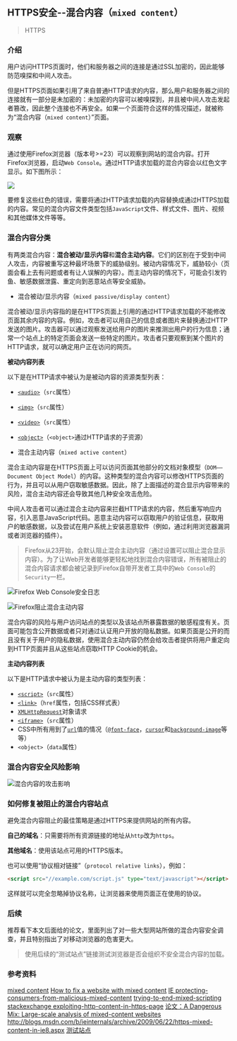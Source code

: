 HTTPS安全--混合内容（`mixed content`）---> HTTPS### 介绍用户访问HTTPS页面时，他们和服务器之间的连接是通过SSL加密的，因此能够防范嗅探和中间人攻击。但是HTTPS页面如果引用了来自普通HTTP请求的内容，那么用户和服务器之间的连接就有一部分是未加密的：未加密的内容可以被嗅探到，并且被中间人攻击发起者篡改，因此整个连接也不再安全。如果一个页面符合这样的情况描述，就被称为“混合内容（`mixed content`）”页面。### 观察通过使用Firefox浏览器（版本号>=23）可以观察到网站的混合内容。打开Firefox浏览器，启动`Web Console`。通过HTTP请求加载的混合内容会以红色文字显示。如下图所示：![](https://developer.mozilla.org/files/3794/mixed_content_webconsole.jpg)要修复这些红色的错误，需要将通过HTTP请求加载的内容替换成通过HTTPS加载的内容。常见的混合内容文件类型包括`JavaScript`文件、样式文件、图片、视频和其他媒体文件等等。### 混合内容分类有两类混合内容：**混合被动/显示内容**和**混合主动内容**。它们的区别在于受到中间人攻击，内容被重写这种最坏场景下的威胁级别。被动内容情况下，威胁较小（页面会看上去有问题或者有让人误解的内容）。而主动内容的情况下，可能会引发钓鱼、敏感数据泄露、重定向到恶意站点等安全威胁。* 混合被动/显示内容（`mixed passive/display content`）混合被动/显示内容指的是在HTTPS页面上引用的通过HTTP请求加载的不能修改页面其余内容的内容。例如，攻击者可以用自己的信息或者图片来替换通过HTTP发送的图片。攻击器可以通过观察发送给用户的图片来推测出用户的行为信息；通常一个站点上的特定页面会发送一些特定的图片。攻击者只要观察到某个图片的HTTP请求，就可以确定用户正在访问的网页。**被动内容列表**以下是在HTTP请求中被认为是被动内容的资源类型列表：* [`<audio>`](https://developer.mozilla.org/en-US/docs/Web/HTML/Element/audio)（`src`属性）* [`<img>`](https://developer.mozilla.org/en-US/docs/Web/HTML/Element/Img)（`src`属性）* [`<video>`](https://developer.mozilla.org/en-US/docs/Web/HTML/Element/video)（`src`属性）* [`<object>`](https://developer.mozilla.org/en-US/docs/Web/HTML/Element/object)（`<object>`通过HTTP请求的子资源）* 混合主动内容（`mixed active content`）混合主动内容是在HTTPS页面上可以访问页面其他部分的文档对象模型（`DOM——Document Object Model`）的内容。这种类型的混合内容可以修改HTTPS页面的行为，并且可以从用户窃取敏感数据。因此，除了上面描述的混合显示内容带来的风险，混合主动内容还会导致其他几种安全攻击危险。中间人攻击者可以通过混合主动内容来拦截HTTP请求的内容，然后重写响应内容，引入恶意JavaScript代码。恶意主动内容可以窃取用户的验证信息，获取用户的敏感数据，以及尝试在用户系统上安装恶意软件（例如，通过利用浏览器漏洞或者浏览器的插件）。> Firefox从23开始，会默认阻止混合主动内容（通过设置可以阻止混合显示内容）。为了让Web开发者能够更轻松地找到混合内容错误，所有被阻止的混合内容请求都会被记录到Firefox自带开发者工具中的`Web Console`的`Security`一栏。![Firefox Web Console安全日志](http://gtms04.alicdn.com/tps/i4/TB1azvlFVXXXXXiXFXXVvzZSVXX-2872-652.png)![Firefox阻止混合主动内容](https://mdn.mozillademos.org/files/5261/blocked-mixed-content-errors.png)混合内容的风险与用户访问站点的类型以及该站点所暴露数据的敏感程度有关。页面可能包含公开数据或者只对通过认证用户开放的隐私数据。如果页面是公开的而且没有关于用户的隐私数据，使用混合主动内容仍然会给攻击者提供将用户重定向到HTTP页面并且从这些站点窃取HTTP Cookie的机会。**主动内容列表**以下是HTTP请求中被认为是主动内容的类型列表：* [`<script>`](https://developer.mozilla.org/en-US/docs/Web/HTML/Element/script)（`src`属性）* [`<link>`](https://developer.mozilla.org/en-US/docs/Web/HTML/Element/link)（`href`属性，包括CSS样式表）* [`XMLHttpRequest`](https://developer.mozilla.org/en-US/docs/Web/API/XMLHttpRequest)对象请求* [`<iframe>`](https://developer.mozilla.org/en-US/docs/Web/HTML/Element/iframe)（`src`属性）* CSS中所有用到了[`url`](http://www.w3.org/TR/css3-values/#urls)值的情况（[`@font-face`](https://developer.mozilla.org/en-US/docs/Web/CSS/@font-face)，[`cursor`](https://developer.mozilla.org/en-US/docs/Web/CSS/cursor)和[`background-image`](https://developer.mozilla.org/en-US/docs/Web/CSS/background-image)等等）* `<object>`（`data`属性）### 混合内容安全风险影响![混合内容的攻击影响](http://gtms04.alicdn.com/tps/i4/TB1jjbfFVXXXXXjXFXXvIQC7VXX-1440-510.png)### 如何修复被阻止的混合内容站点避免混合内容阻止的最佳策略是通过HTTPS来提供网站的所有内容。**自己的域名**：只需要将所有资源链接的地址从`http`改为`https`。**其他域名**：使用该站点可用的HTTPS版本。也可以使用“协议相对链接”（`protocol relative links`），例如：```html<script src="//example.com/script.js" type="text/javascript"></script>```这样就可以完全忽略掉协议名称，让浏览器来使用页面正在使用的协议。### 后续推荐看下本文后面给的论文，里面列出了对一些大型网站所做的混合内容安全调查，并且特别指出了对移动浏览器的危害更大。> 使用后续的“测试站点”链接测试浏览器是否会组织不安全混合内容的加载。### 参考资料[mixed content](https://developer.mozilla.org/en-US/docs/Security/MixedContent)[How to fix a website with mixed content](https://developer.mozilla.org/en-US/docs/Security/MixedContent/How_to_fix_website_with_mixed_content)[IE protecting-consumers-from-malicious-mixed-content](http://blogs.msdn.com/b/ie/archive/2011/06/23/internet-explorer-9-security-part-4-protecting-consumers-from-malicious-mixed-content.aspx)[trying-to-end-mixed-scripting](http://googleonlinesecurity.blogspot.com/2011/06/trying-to-end-mixed-scripting.html)[stackexchange exploiting-http-content-in-https-page](https://security.stackexchange.com/questions/38893/exploiting-http-content-in-https-page)[论文：A Dangerous Mix: Large-scale analysis of mixed-content websites](http://www.securitee.org/files/mixedinc_isc2013.pdf)<http://blogs.msdn.com/b/ieinternals/archive/2009/06/22/https-mixed-content-in-ie8.aspx>[测试站点](https://ie.microsoft.com/testdrive/Browser/MixedContent/Default.html?o=1)